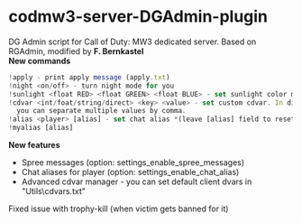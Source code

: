 # codmw3-server-DGAdmin-plugin
DG Admin script for Call of Duty: MW3 dedicated server. Based on RGAdmin, modified by **F. Bernkastel**<br>
**New commands**
```Javascript
!apply - print apply message (apply.txt)
!night <on/off> - turn night mode for you
!sunlight <float RED> <float GREEN> <float BLUE> - set sunlight color multiplier
!cdvar <int/foat/string/direct> <key> <value> - set custom cdvar. In direct mode, 
  you can separate multiple values by comma.
!alias <player> [alias] - set chat alias *(leave [alias] field to reset it)*
!myalias [alias]
```
**New features**
 - Spree messages (option: settings_enable_spree_messages)
 - Chat aliases for player (option: settings_enable_chat_alias)
 - Advanced cdvar manager - you can set default client dvars in "Utils\cdvars.txt"

 Fixed issue with trophy-kill (when victim gets banned for it)
